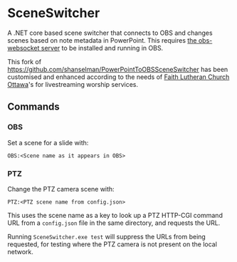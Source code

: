 # SceneSwitcher
A .NET core based scene switcher that connects to OBS and changes scenes based on note metadata in PowerPoint. This requires [the obs-websocket server](https://github.com/Palakis/obs-websocket) to be installed and running in OBS.

This fork of <https://github.com/shanselman/PowerPointToOBSSceneSwitcher> has been customised and enhanced according to the needs of [Faith Lutheran Church Ottawa](https://faithottawa.ca)'s for livestreaming worship services.

## Commands

### OBS

Set a scene for a slide with:
```
OBS:<Scene name as it appears in OBS>
```

### PTZ

Change the PTZ camera scene with:
```
PTZ:<PTZ scene name from config.json>
```

This uses the scene name as a key to look up a PTZ HTTP-CGI command URL from a `config.json` file in the same directory, and requests the URL.

Running `SceneSwitcher.exe test` will suppress the URLs from being requested, for testing where the PTZ camera is not present on the local network.
